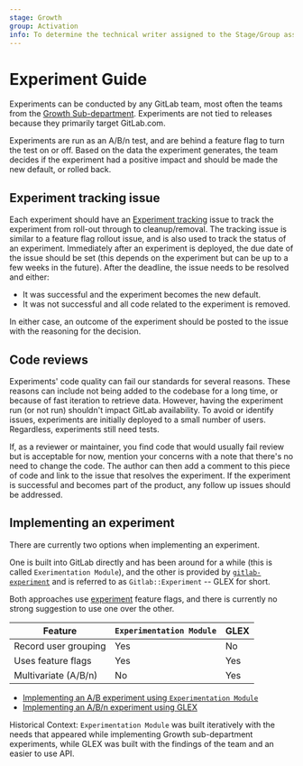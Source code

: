 ```yaml
---
stage: Growth
group: Activation
info: To determine the technical writer assigned to the Stage/Group associated with this page, see https://about.gitlab.com/handbook/engineering/ux/technical-writing/#assignments
---
```


# Experiment Guide

Experiments can be conducted by any GitLab team, most often the teams from the [Growth Sub-department](https://about.gitlab.com/handbook/engineering/development/growth/). Experiments are not tied to releases because they primarily target GitLab.com.

Experiments are run as an A/B/n test, and are behind a feature flag to turn the test on or off. Based on the data the experiment generates, the team decides if the experiment had a positive impact and should be made the new default, or rolled back.

## Experiment tracking issue

Each experiment should have an [Experiment tracking](https://gitlab.com/groups/gitlab-org/-/issues?scope=all&utf8=%E2%9C%93&state=opened&label_name[]=growth%20experiment&search=%22Experiment+tracking%22) issue to track the experiment from roll-out through to cleanup/removal. The tracking issue is similar to a feature flag rollout issue, and is also used to track the status of an experiment. Immediately after an experiment is deployed, the due date of the issue should be set (this depends on the experiment but can be up to a few weeks in the future).
After the deadline, the issue needs to be resolved and either:

- It was successful and the experiment becomes the new default.
- It was not successful and all code related to the experiment is removed.

In either case, an outcome of the experiment should be posted to the issue with the reasoning for the decision.

## Code reviews

Experiments' code quality can fail our standards for several reasons. These
reasons can include not being added to the codebase for a long time, or because
of fast iteration to retrieve data. However, having the experiment run (or not
run) shouldn't impact GitLab availability. To avoid or identify issues,
experiments are initially deployed to a small number of users. Regardless,
experiments still need tests.

If, as a reviewer or maintainer, you find code that would usually fail review
but is acceptable for now, mention your concerns with a note that there's no
need to change the code. The author can then add a comment to this piece of code
and link to the issue that resolves the experiment. If the experiment is
successful and becomes part of the product, any follow up issues should be
addressed.

## Implementing an experiment

There are currently two options when implementing an experiment.

One is built into GitLab directly and has been around for a while (this is called
`Exerimentation Module`), and the other is provided by
[`gitlab-experiment`](https://gitlab.com/gitlab-org/gitlab-experiment) and is referred
to as `Gitlab::Experiment` -- GLEX for short.

Both approaches use [experiment](../feature_flags/index.md#experiment-type)
feature flags, and there is currently no strong suggestion to use one over the other.

| Feature              | `Experimentation Module` | GLEX |
| -------------------- |------------------------- | ---- |
| Record user grouping | Yes                      | No   |
| Uses feature flags   | Yes                      | Yes  |
| Multivariate (A/B/n) | No                       | Yes  |

- [Implementing an A/B experiment using `Experimentation Module`](experimentation.md)
- [Implementing an A/B/n experiment using GLEX](gitlab_experiment.md)

Historical Context: `Experimentation Module` was built iteratively with the needs that
appeared while implementing Growth sub-department experiments, while GLEX was built
with the findings of the team and an easier to use API.
